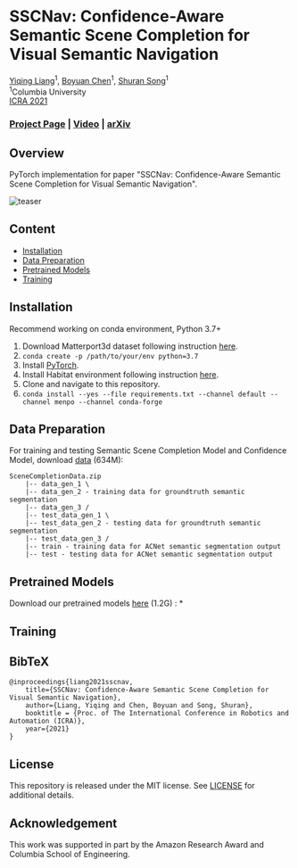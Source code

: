
# SSCNav: Confidence-Aware Semantic Scene Completion for Visual Semantic Navigation

[Yiqing Liang](https://yiqing-liang.netlify.app/)<sup>1</sup>,
[Boyuan Chen](http://www.cs.columbia.edu/~bchen/)<sup>1</sup>,
[Shuran Song](https://www.cs.columbia.edu/~shurans/)<sup>1</sup>
<br>
<sup>1</sup>Columbia University
<br>
[ICRA 2021](http://www.icra2021.org/)

### [Project Page](https://sscnav.cs.columbia.edu/) | [Video](https://youtu.be/tfBbdGS72zg) | [arXiv](https://arxiv.org/pdf/2012.04512)

## Overview
PyTorch implementation for paper "SSCNav: Confidence-Aware Semantic Scene Completion for Visual Semantic Navigation".

![teaser](https://sscnav.cs.columbia.edu/images/teaser.gif)

## Content

- [Installation](#installation)
- [Data Preparation](#data-preparation)
- [Pretrained Models](#pretrained-models)
- [Training](#training)

## Installation
Recommend working on conda environment, Python 3.7+
1. Download Matterport3d dataset following instruction [here](https://github.com/niessner/Matterport).
2. ```conda create -p /path/to/your/env python=3.7```
3. Install [PyTorch](https://pytorch.org/).
4. Install Habitat environment following instruction [here](https://github.com/facebookresearch/habitat-lab).
5. Clone and navigate to this repository.
6. ```conda install --yes --file requirements.txt --channel default --channel menpo --channel conda-forge```

## Data Preparation
For training and testing Semantic Scene Completion Model and Confidence Model, download [data](https://sscnav.cs.columbia.edu/download/SceneCompletionData.zip) (634M):
```
SceneCompletionData.zip
    |-- data_gen_1 \
    |-- data_gen_2 - training data for groundtruth semantic segmentation
    |-- data_gen_3 /
    |-- test_data_gen_1 \
    |-- test_data_gen_2 - testing data for groundtruth semantic segmentation
    |-- test_data_gen_3 /
    |-- train - training data for ACNet semantic segmentation output
    |-- test - testing data for ACNet semantic segmentation output
```
## Pretrained Models
Download our pretrained models [here](https://sscnav.cs.columbia.edu/download/pretrained.zip) (1.2G) :
* 

## Training

## BibTeX
```
@inproceedings{liang2021sscnav,
    title={SSCNav: Confidence-Aware Semantic Scene Completion for Visual Semantic Navigation},
    author={Liang, Yiqing and Chen, Boyuan and Song, Shuran},
    booktitle = {Proc. of The International Conference in Robotics and Automation (ICRA)},
    year={2021}
}
```

## License

This repository is released under the MIT license. See [LICENSE](LICENSE) for additional details.


## Acknowledgement

This work was supported in part by the Amazon Research Award and Columbia School of Engineering.
